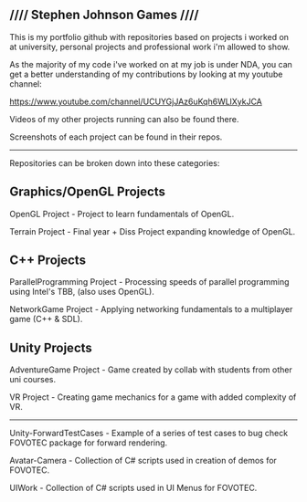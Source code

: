 ////                                                        Stephen Johnson Games                                                                     ////
--------------------------------------------

This is my portfolio github with repositories based on projects i worked on at university, personal projects and professional work i'm allowed to show.

As the majority of my code i've worked on at my job is under NDA, you can get a better understanding of my contributions by looking at my youtube channel:

https://www.youtube.com/channel/UCUYGjJAz6uKqh6WLlXykJCA

Videos of my other projects running can also be found there.

Screenshots of each project can be found in their repos.
****
Repositories can be broken down into these categories:

Graphics/OpenGL Projects
------------------------
OpenGL Project - Project to learn fundamentals of OpenGL.

Terrain Project - Final year + Diss Project expanding knowledge of OpenGL.

C++ Projects
------------------------
ParallelProgramming Project - Processing speeds of parallel programming using Intel's TBB, (also uses OpenGL).

NetworkGame Project - Applying networking fundamentals to a multiplayer game (C++ & SDL).

Unity Projects
--------------------------
AdventureGame Project - Game created by collab with students from other uni courses.

VR Project - Creating game mechanics for a game with added complexity of VR.

****

Unity-ForwardTestCases - Example of a series of test cases to bug check FOVOTEC package for forward rendering.

Avatar-Camera - Collection of C# scripts used in creation of demos for FOVOTEC.

UIWork - Collection of C# scripts used in UI Menus for FOVOTEC.

